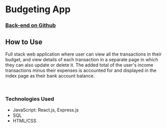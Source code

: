 # Budgeting App

### [Back-end on Github](https://github.com/DiegoCarrero/Budgeting-App-Backend)

## How to Use
Full stack web application where user can view all the transactions in their budget, and view details of each transaction in a separate page in which they can also update or delete it. The added total of the user's income transactions minus their expenses is accounted for and displayed in the index page as their bank account balance.

<br>

### Technologies Used
- JavaScript: React.js, Express.js
- SQL
- HTML/CSS
